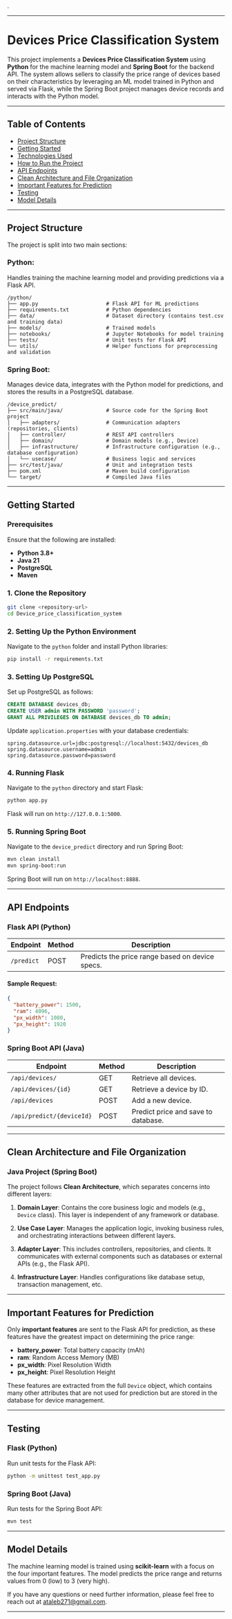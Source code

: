 .

---

# Devices Price Classification System

This project implements a **Devices Price Classification System** using **Python** for the machine learning model and **Spring Boot** for the backend API. The system allows sellers to classify the price range of devices based on their characteristics by leveraging an ML model trained in Python and served via Flask, while the Spring Boot project manages device records and interacts with the Python model.

---

## Table of Contents
- [Project Structure](#project-structure)
- [Getting Started](#getting-started)
- [Technologies Used](#technologies-used)
- [How to Run the Project](#how-to-run-the-project)
- [API Endpoints](#api-endpoints)
- [Clean Architecture and File Organization](#clean-architecture-and-file-organization)
- [Important Features for Prediction](#important-features-for-prediction)
- [Testing](#testing)
- [Model Details](#model-details)

---

## Project Structure

The project is split into two main sections:

### Python:
Handles training the machine learning model and providing predictions via a Flask API.

```
/python/
├── app.py                      # Flask API for ML predictions
├── requirements.txt            # Python dependencies
├── data/                       # Dataset directory (contains test.csv and training data)
├── models/                     # Trained models
├── notebooks/                  # Jupyter Notebooks for model training
├── tests/                      # Unit tests for Flask API
└── utils/                      # Helper functions for preprocessing and validation
```

### Spring Boot:
Manages device data, integrates with the Python model for predictions, and stores the results in a PostgreSQL database.

```
/device_predict/
├── src/main/java/              # Source code for the Spring Boot project
│   ├── adapters/               # Communication adapters (repositories, clients)
│   ├── controller/             # REST API controllers
│   ├── domain/                 # Domain models (e.g., Device)
│   ├── infrastructure/         # Infrastructure configuration (e.g., database configuration)
│   └── usecase/                # Business logic and services
├── src/test/java/              # Unit and integration tests
├── pom.xml                     # Maven build configuration
└── target/                     # Compiled Java files
```

---

## Getting Started

### Prerequisites

Ensure that the following are installed:
- **Python 3.8+**
- **Java 21**
- **PostgreSQL**
- **Maven**

### 1. Clone the Repository

```bash
git clone <repository-url>
cd Device_price_classification_system
```

### 2. Setting Up the Python Environment

Navigate to the `python` folder and install Python libraries:

```bash
pip install -r requirements.txt
```

### 3. Setting Up PostgreSQL

Set up PostgreSQL as follows:

```sql
CREATE DATABASE devices_db;
CREATE USER admin WITH PASSWORD 'password';
GRANT ALL PRIVILEGES ON DATABASE devices_db TO admin;
```

Update `application.properties` with your database credentials:

```properties
spring.datasource.url=jdbc:postgresql://localhost:5432/devices_db
spring.datasource.username=admin
spring.datasource.password=password
```

### 4. Running Flask

Navigate to the `python` directory and start Flask:

```bash
python app.py
```

Flask will run on `http://127.0.0.1:5000`.

### 5. Running Spring Boot

Navigate to the `device_predict` directory and run Spring Boot:

```bash
mvn clean install
mvn spring-boot:run
```

Spring Boot will run on `http://localhost:8888`.

---

## API Endpoints

### Flask API (Python)

| Endpoint           | Method | Description                        |
|--------------------|--------|------------------------------------|
| `/predict`         | POST   | Predicts the price range based on device specs. |

#### Sample Request:

```json
{
  "battery_power": 1500,
  "ram": 4096,
  "px_width": 1080,
  "px_height": 1920
}
```

### Spring Boot API (Java)

| Endpoint                | Method | Description                        |
|-------------------------|--------|------------------------------------|
| `/api/devices/`          | GET    | Retrieve all devices.              |
| `/api/devices/{id}`      | GET    | Retrieve a device by ID.           |
| `/api/devices`           | POST   | Add a new device.                  |
| `/api/predict/{deviceId}`| POST   | Predict price and save to database. |

---

## Clean Architecture and File Organization

### Java Project (Spring Boot)

The project follows **Clean Architecture**, which separates concerns into different layers:

1. **Domain Layer**:
   Contains the core business logic and models (e.g., `Device` class). This layer is independent of any framework or database. 

2. **Use Case Layer**:
   Manages the application logic, invoking business rules, and orchestrating interactions between different layers.

3. **Adapter Layer**:
   This includes controllers, repositories, and clients. It communicates with external components such as databases or external APIs (e.g., the Flask API).

4. **Infrastructure Layer**:
   Handles configurations like database setup, transaction management, etc.

---

## Important Features for Prediction

Only **important features** are sent to the Flask API for prediction, as these features have the greatest impact on determining the price range:

- **battery_power**: Total battery capacity (mAh)
- **ram**: Random Access Memory (MB)
- **px_width**: Pixel Resolution Width
- **px_height**: Pixel Resolution Height

These features are extracted from the full `Device` object, which contains many other attributes that are not used for prediction but are stored in the database for device management.

---

## Testing

### Flask (Python)
Run unit tests for the Flask API:

```bash
python -m unittest test_app.py
```

### Spring Boot (Java)
Run tests for the Spring Boot API:

```bash
mvn test
```

---

## Model Details

The machine learning model is trained using **scikit-learn** with a focus on the four important features. The model predicts the price range and returns values from 0 (low) to 3 (very high).

If you have any questions or need further information, please feel free to reach out at [ataleb271@gmail.com](mailto:ataleb261@gmail.com).

---
